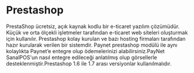 # Prestashop

PrestaShop ücretsiz, açık kaynak kodlu bir e-ticaret yazılım çözümüdür. Küçük ve orta ölçekli işletmeler tarafından e-ticaret web siteleri oluşturmak için kullanılır. Prestashop kolay kurulan ve bazı hosting firmaları tarafından hazır kurularak verilen bir sistemdir. Paynet prestashop modülü ile aynı kolaylıkta Paynet’e entegre olup ödemelerinizi alabilirsiniz.PayNet SanalPOS'un nasıl entegre edileceği anlatılmış olup görsellerle desteklenmiştir.Prestashop 1.6 ile 1.7 arası versiyonlar kullanılmalıdır.

